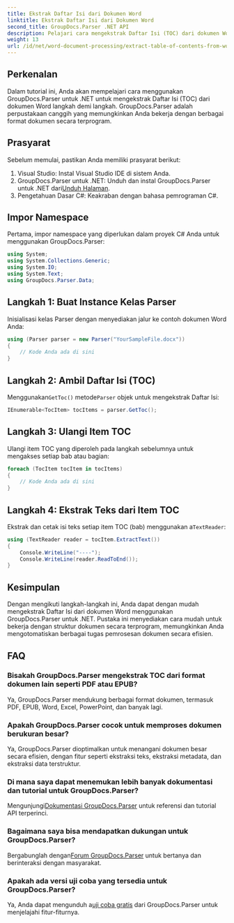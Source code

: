 ```yaml
---
title: Ekstrak Daftar Isi dari Dokumen Word
linktitle: Ekstrak Daftar Isi dari Dokumen Word
second_title: GroupDocs.Parser .NET API
description: Pelajari cara mengekstrak Daftar Isi (TOC) dari dokumen Word secara terprogram menggunakan GroupDocs.Parser untuk .NET.
weight: 13
url: /id/net/word-document-processing/extract-table-of-contents-from-word-document/
---
```

## Perkenalan
Dalam tutorial ini, Anda akan mempelajari cara menggunakan GroupDocs.Parser untuk .NET untuk mengekstrak Daftar Isi (TOC) dari dokumen Word langkah demi langkah. GroupDocs.Parser adalah perpustakaan canggih yang memungkinkan Anda bekerja dengan berbagai format dokumen secara terprogram.
## Prasyarat
Sebelum memulai, pastikan Anda memiliki prasyarat berikut:
1. Visual Studio: Instal Visual Studio IDE di sistem Anda.
2.  GroupDocs.Parser untuk .NET: Unduh dan instal GroupDocs.Parser untuk .NET dari[Unduh Halaman](https://releases.groupdocs.com/parser/net/).
3. Pengetahuan Dasar C#: Keakraban dengan bahasa pemrograman C#.

## Impor Namespace
Pertama, impor namespace yang diperlukan dalam proyek C# Anda untuk menggunakan GroupDocs.Parser:
```csharp
using System;
using System.Collections.Generic;
using System.IO;
using System.Text;
using GroupDocs.Parser.Data;
```
## Langkah 1: Buat Instance Kelas Parser
Inisialisasi kelas Parser dengan menyediakan jalur ke contoh dokumen Word Anda:
```csharp
using (Parser parser = new Parser("YourSampleFile.docx"))
{
    // Kode Anda ada di sini
}
```
## Langkah 2: Ambil Daftar Isi (TOC)
 Menggunakan`GetToc()` metode`Parser` objek untuk mengekstrak Daftar Isi:
```csharp
IEnumerable<TocItem> tocItems = parser.GetToc();
```
## Langkah 3: Ulangi Item TOC
Ulangi item TOC yang diperoleh pada langkah sebelumnya untuk mengakses setiap bab atau bagian:
```csharp
foreach (TocItem tocItem in tocItems)
{
    // Kode Anda ada di sini
}
```
## Langkah 4: Ekstrak Teks dari Item TOC
 Ekstrak dan cetak isi teks setiap item TOC (bab) menggunakan a`TextReader`:
```csharp
using (TextReader reader = tocItem.ExtractText())
{
    Console.WriteLine("----");
    Console.WriteLine(reader.ReadToEnd());
}
```

## Kesimpulan
Dengan mengikuti langkah-langkah ini, Anda dapat dengan mudah mengekstrak Daftar Isi dari dokumen Word menggunakan GroupDocs.Parser untuk .NET. Pustaka ini menyediakan cara mudah untuk bekerja dengan struktur dokumen secara terprogram, memungkinkan Anda mengotomatiskan berbagai tugas pemrosesan dokumen secara efisien.

## FAQ
### Bisakah GroupDocs.Parser mengekstrak TOC dari format dokumen lain seperti PDF atau EPUB?
Ya, GroupDocs.Parser mendukung berbagai format dokumen, termasuk PDF, EPUB, Word, Excel, PowerPoint, dan banyak lagi.
### Apakah GroupDocs.Parser cocok untuk memproses dokumen berukuran besar?
Ya, GroupDocs.Parser dioptimalkan untuk menangani dokumen besar secara efisien, dengan fitur seperti ekstraksi teks, ekstraksi metadata, dan ekstraksi data terstruktur.
### Di mana saya dapat menemukan lebih banyak dokumentasi dan tutorial untuk GroupDocs.Parser?
 Mengunjungi[Dokumentasi GroupDocs.Parser](https://tutorials.groupdocs.com/parser/net/) untuk referensi dan tutorial API terperinci.
### Bagaimana saya bisa mendapatkan dukungan untuk GroupDocs.Parser?
 Bergabunglah dengan[Forum GroupDocs.Parser](https://forum.groupdocs.com/c/parser/17) untuk bertanya dan berinteraksi dengan masyarakat.
### Apakah ada versi uji coba yang tersedia untuk GroupDocs.Parser?
 Ya, Anda dapat mengunduh a[uji coba gratis](https://releases.groupdocs.com/) dari GroupDocs.Parser untuk menjelajahi fitur-fiturnya.